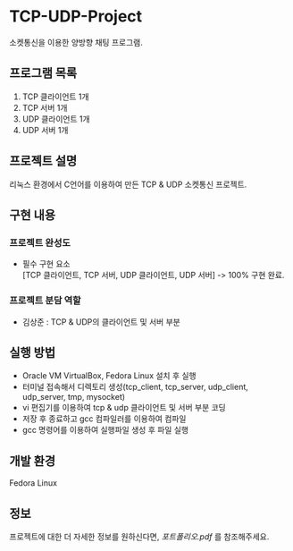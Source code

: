 # TCP-UDP-Project
소켓통신을 이용한 양방향 채팅 프로그램.


## 프로그램 목록

1) TCP 클라이언트 1개
2) TCP 서버 1개
3) UDP 클라이언트 1개
4) UDP 서버 1개

## 프로젝트 설명

리눅스 환경에서 C언어를 이용하여 만든 TCP & UDP 소켓통신 프로젝트.

## 구현 내용

### 프로젝트 완성도

- 필수 구현 요소 <br>
[TCP 클라이언트, TCP 서버, UDP 클라이언트, UDP 서버] -> 100% 구현 완료.


### 프로젝트 분담 역할

- 김상준 : TCP & UDP의 클라이언트 및 서버 부분

## 실행 방법

- Oracle VM VirtualBox, Fedora Linux 설치 후 실행
- 터미널 접속해서 디렉토리 생성(tcp_client, tcp_server, udp_client, udp_server, tmp, mysocket)
- vi 편집기를 이용하여 tcp & udp 클라이언트 및 서버 부분 코딩
- 저장 후 종료하고 gcc 컴파일러를 이용하여 컴파일
- gcc 명령어를 이용하여 실행파일 생성 후 파일 실행
  
## 개발 환경

Fedora Linux

## 정보

프로젝트에 대한 더 자세한 정보를 원하신다면,  _포트폴리오.pdf_ 를 참조해주세요.
